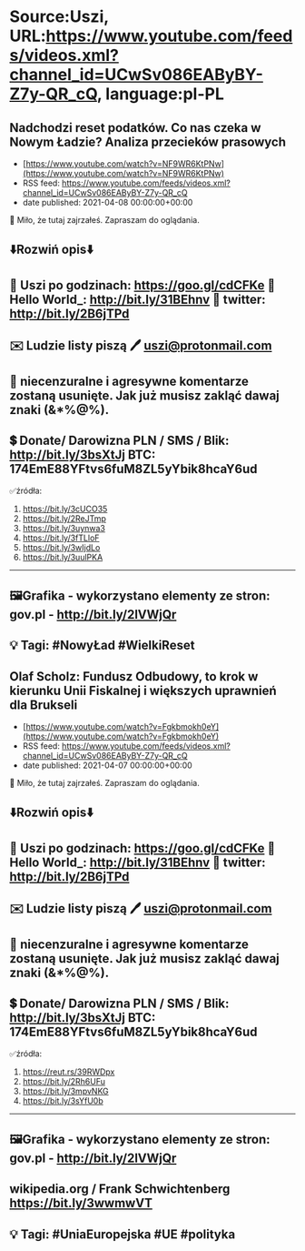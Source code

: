 # Source:Uszi, URL:https://www.youtube.com/feeds/videos.xml?channel_id=UCwSv086EAByBY-Z7y-QR_cQ, language:pl-PL

## Nadchodzi reset podatków. Co nas czeka w Nowym Ładzie? Analiza przecieków prasowych
 - [https://www.youtube.com/watch?v=NF9WR6KtPNw](https://www.youtube.com/watch?v=NF9WR6KtPNw)
 - RSS feed: https://www.youtube.com/feeds/videos.xml?channel_id=UCwSv086EAByBY-Z7y-QR_cQ
 - date published: 2021-04-08 00:00:00+00:00

🤪 Miło, że tutaj zajrzałeś.  Zapraszam do oglądania.

⬇️Rozwiń opis⬇️
------------------------------------------------------------
👀 Uszi po godzinach: https://goo.gl/cdCFKe
👀 Hello World_: http://bit.ly/31BEhnv
👀 twitter: http://bit.ly/2B6jTPd
------------------------------------------------------------
✉️ Ludzie listy piszą 
🖊️ uszi@protonmail.com
------------------------------------------------------------
👺 niecenzuralne i agresywne komentarze zostaną usunięte.  Jak już musisz zakląć dawaj znaki (&*%@%).
------------------------------------------------------------
💲 Donate/ Darowizna
PLN / SMS / Blik: http://bit.ly/3bsXtJj
BTC: 174EmE88YFtvs6fuM8ZL5yYbik8hcaY6ud
-------------------------------------------------------------
✅źródła:
1. https://bit.ly/3cUCO35
2. https://bit.ly/2ReJTmp
3. https://bit.ly/3uynwa3
4. https://bit.ly/3fTLloF
5. https://bit.ly/3wIjdLo
6. https://bit.ly/3uulPKA
---------------------------------------------------------------
🖼Grafika - wykorzystano elementy ze stron: 
gov.pl - http://bit.ly/2lVWjQr
---------------------------------------------------------------
💡 Tagi: #NowyŁad #WielkiReset
--------------------------------------------------------------

## Olaf Scholz: Fundusz Odbudowy, to krok w kierunku Unii Fiskalnej i większych uprawnień dla Brukseli
 - [https://www.youtube.com/watch?v=Fgkbmokh0eY](https://www.youtube.com/watch?v=Fgkbmokh0eY)
 - RSS feed: https://www.youtube.com/feeds/videos.xml?channel_id=UCwSv086EAByBY-Z7y-QR_cQ
 - date published: 2021-04-07 00:00:00+00:00

🤪 Miło, że tutaj zajrzałeś.  Zapraszam do oglądania.

⬇️Rozwiń opis⬇️
------------------------------------------------------------
👀 Uszi po godzinach: https://goo.gl/cdCFKe
👀 Hello World_: http://bit.ly/31BEhnv
👀 twitter: http://bit.ly/2B6jTPd
------------------------------------------------------------
✉️ Ludzie listy piszą 
🖊️ uszi@protonmail.com
------------------------------------------------------------
👺 niecenzuralne i agresywne komentarze zostaną usunięte.  Jak już musisz zakląć dawaj znaki (&*%@%).
------------------------------------------------------------
💲 Donate/ Darowizna
PLN / SMS / Blik: http://bit.ly/3bsXtJj
BTC: 174EmE88YFtvs6fuM8ZL5yYbik8hcaY6ud
-------------------------------------------------------------
✅źródła:
1. https://reut.rs/39RWDpx
2. https://bit.ly/2Rh6UFu
3. https://bit.ly/3mpvNKG
4. https://bit.ly/3sYfU0b
---------------------------------------------------------------
🖼Grafika - wykorzystano elementy ze stron: 
gov.pl - http://bit.ly/2lVWjQr
---
wikipedia.org / Frank Schwichtenberg
https://bit.ly/3wwmwVT
---------------------------------------------------------------
💡 Tagi: #UniaEuropejska #UE #polityka
--------------------------------------------------------------

